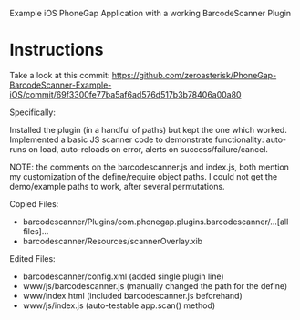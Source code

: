 Example iOS PhoneGap Application with a working BarcodeScanner Plugin

Instructions
================

Take a look at this commit:
https://github.com/zeroasterisk/PhoneGap-BarcodeScanner-Example-iOS/commit/69f3300fe77ba5af6ad576d517b3b78406a00a80

Specifically:

Installed the plugin (in a handful of paths) but kept the one which worked.
Implemented a basic JS scanner code to demonstrate functionality:
auto-runs on load,
auto-reloads on error,
alerts on success/failure/cancel.

NOTE: the comments on the barcodescanner.js and index.js,
both mention my customization of the define/require object paths.
I could not get the demo/example paths to work, after several permutations.

Copied Files:

* barcodescanner/Plugins/com.phonegap.plugins.barcodescanner/...[all files]...
* barcodescanner/Resources/scannerOverlay.xib

Edited Files:

* barcodescanner/config.xml (added single plugin line)
* www/js/barcodescanner.js (manually changed the path for the define)
* www/index.html (included barcodescanner.js beforehand)
* www/js/index.js (auto-testable app.scan() method)
